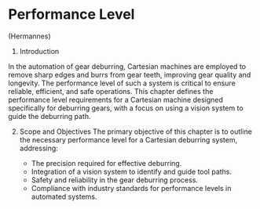 # Performance Level

(Hermannes)

  1. Introduction

In the automation of gear deburring, Cartesian machines are employed to remove sharp edges and burrs from gear teeth, improving gear quality and longevity. The performance level of such a system is critical to ensure reliable, efficient, and safe operations. This chapter defines the performance level requirements for a Cartesian machine designed specifically for deburring gears, with a focus on using a vision system to guide the deburring path.

2. Scope and Objectives
The primary objective of this chapter is to outline the necessary performance level for a Cartesian deburring system, addressing:

   - The precision required for effective deburring.
   - Integration of a vision system to identify and guide tool paths.
    - Safety and reliability in the gear deburring process.
    - Compliance with industry standards for performance levels in automated systems.